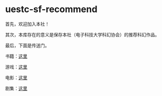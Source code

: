 # uestc-sf-recommend

首先，欢迎加入本社！

其次，本库存在的意义是保存本社（电子科技大学科幻协会）的推荐科幻作品。

最后，下面是传送门。

书籍：[这里](./documents/books.md)

游戏：[这里](./documents/games.md)

电影：[这里](./documents/films.md)

剧集：[这里](./documents/series.md)
